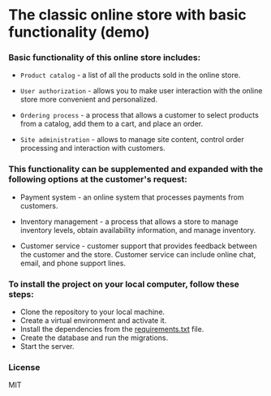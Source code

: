 # The classic online store with basic functionality (demo)

### Basic functionality of this online store includes:

- `Product catalog` - a list of all the products sold in the online store.

- `User authorization` - allows you to make user interaction with the online store more convenient and personalized.

- `Ordering process` - a process that allows a customer to select products from a catalog, add them to a cart, and place an order.

- `Site administration` - allows to manage site content, control order processing and interaction with customers.

### This functionality can be supplemented and expanded with the following options at the customer's request:

- Payment system - an online system that processes payments from customers.

- Inventory management - a process that allows a store to manage inventory levels, obtain availability information, and manage inventory.

- Customer service - customer support that provides feedback between the customer and the store. Customer service can include online chat, email, and phone support lines.

### To install the project on your local computer, follow these steps:

- Clone the repository to your local machine.
- Create a virtual environment and activate it.
- Install the dependencies from the [requirements.txt] file.
- Create the database and run the migrations.
- Start the server.

### License
MIT

[requirements.txt]: ./requirements.txt

